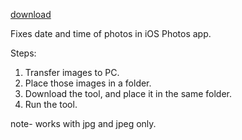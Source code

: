 [download](https://github.com/aat4f/date-corrector/releases)

Fixes date and time of photos in iOS Photos app.

Steps:
1. Transfer images to PC.
2. Place those images in a folder.
3. Download the tool, and place it in the same folder.
4. Run the tool.

note- works with jpg and jpeg only.
